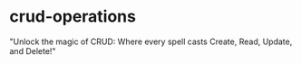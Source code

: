 # crud-operations
"Unlock the magic of CRUD: Where every spell casts Create, Read, Update, and Delete!"
